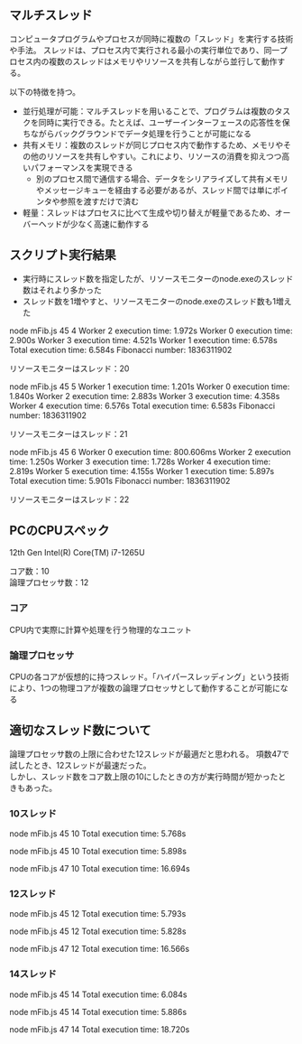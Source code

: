 ## マルチスレッド

コンピュータプログラムやプロセスが同時に複数の「スレッド」を実行する技術や手法。
スレッドは、プロセス内で実行される最小の実行単位であり、同一プロセス内の複数のスレッドはメモリやリソースを共有しながら並行して動作する。

以下の特徴を持つ。

- 並行処理が可能：マルチスレッドを用いることで、プログラムは複数のタスクを同時に実行できる。たとえば、ユーザーインターフェースの応答性を保ちながらバックグラウンドでデータ処理を行うことが可能になる
- 共有メモリ：複数のスレッドが同じプロセス内で動作するため、メモリやその他のリソースを共有しやすい。これにより、リソースの消費を抑えつつ高いパフォーマンスを実現できる
  - 別のプロセス間で通信する場合、データをシリアライズして共有メモリやメッセージキューを経由する必要があるが、スレッド間では単にポインタや参照を渡すだけで済む
- 軽量：スレッドはプロセスに比べて生成や切り替えが軽量であるため、オーバーヘッドが少なく高速に動作する

## スクリプト実行結果

- 実行時にスレッド数を指定したが、リソースモニターのnode.exeのスレッド数はそれより多かった
- スレッド数を1増やすと、リソースモニターのnode.exeのスレッド数も1増えた

node mFib.js 45 4
Worker 2 execution time: 1.972s
Worker 0 execution time: 2.900s
Worker 3 execution time: 4.521s
Worker 1 execution time: 6.578s
Total execution time: 6.584s
Fibonacci number: 1836311902

リソースモニターはスレッド：20

node mFib.js 45 5
Worker 1 execution time: 1.201s
Worker 0 execution time: 1.840s
Worker 2 execution time: 2.883s
Worker 3 execution time: 4.358s
Worker 4 execution time: 6.576s
Total execution time: 6.583s
Fibonacci number: 1836311902

リソースモニターはスレッド：21

node mFib.js 45 6
Worker 0 execution time: 800.606ms
Worker 2 execution time: 1.250s
Worker 3 execution time: 1.728s
Worker 4 execution time: 2.819s
Worker 5 execution time: 4.155s
Worker 1 execution time: 5.897s
Total execution time: 5.901s
Fibonacci number: 1836311902

リソースモニターはスレッド：22

## PCのCPUスペック

12th Gen Intel(R) Core(TM) i7-1265U

コア数：10  
論理プロセッサ数：12

### コア

CPU内で実際に計算や処理を行う物理的なユニット

### 論理プロセッサ

CPUの各コアが仮想的に持つスレッド。「ハイパースレッディング」という技術により、1つの物理コアが複数の論理プロセッサとして動作することが可能になる

## 適切なスレッド数について

論理プロセッサ数の上限に合わせた12スレッドが最適だと思われる。
項数47で試したとき、12スレッドが最速だった。  
しかし、スレッド数をコア数上限の10にしたときの方が実行時間が短かったときもあった。

### 10スレッド

node mFib.js 45 10
Total execution time: 5.768s

node mFib.js 45 10
Total execution time: 5.898s

node mFib.js 47 10
Total execution time: 16.694s

### 12スレッド

node mFib.js 45 12
Total execution time: 5.793s

node mFib.js 45 12
Total execution time: 5.828s

node mFib.js 47 12
Total execution time: 16.566s

### 14スレッド

node mFib.js 45 14
Total execution time: 6.084s

node mFib.js 45 14
Total execution time: 5.886s

node mFib.js 47 14
Total execution time: 18.720s
